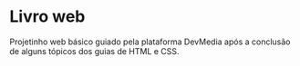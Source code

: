  # Livro web
Projetinho web básico guiado pela plataforma DevMedia após a conclusão de alguns tópicos dos guias de HTML e CSS.
